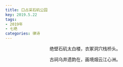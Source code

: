 ```yaml
---
title: 口占采石矶公园
key: 2019.5.22
tags: 
- 2019年 
- 七绝
categories: 律诗
---
```


<p align="center">绝壁石矶太白楼，衣冢洞穴栈桥头。
</p>
<p align="center">古祠乌井遗韵在，画境烟云江心洲。
</p>
